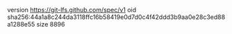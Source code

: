 version https://git-lfs.github.com/spec/v1
oid sha256:44a1a8c244da3118ffc16b58419e0d7d0c4f42ddd3b9aa0e28c3ed88a1288e55
size 8896
